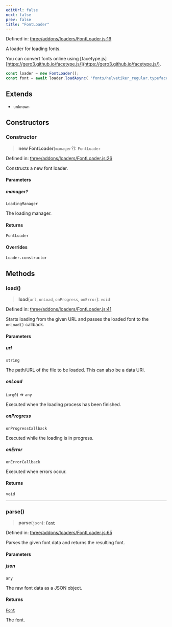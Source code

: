 ```yaml
---
editUrl: false
next: false
prev: false
title: "FontLoader"
---
```


Defined in: [three/addons/loaders/FontLoader.js:19](https://github.com/DefinitelyMaybe/three-i18n/blob/fa57b79433d1c349ffb23a78727299c8d4190136/three/addons/loaders/FontLoader.js#L19)

A loader for loading fonts.

You can convert fonts online using [facetype.js][https://gero3.github.io/facetype.js/](https://gero3.github.io/facetype.js/).

```js
const loader = new FontLoader();
const font = await loader.loadAsync( 'fonts/helvetiker_regular.typeface.json' );
```

## Extends

- `unknown`

## Constructors

### Constructor

> **new FontLoader**(`manager`?): `FontLoader`

Defined in: [three/addons/loaders/FontLoader.js:26](https://github.com/DefinitelyMaybe/three-i18n/blob/fa57b79433d1c349ffb23a78727299c8d4190136/three/addons/loaders/FontLoader.js#L26)

Constructs a new font loader.

#### Parameters

##### manager?

`LoadingManager`

The loading manager.

#### Returns

`FontLoader`

#### Overrides

`Loader.constructor`

## Methods

### load()

> **load**(`url`, `onLoad`, `onProgress`, `onError`): `void`

Defined in: [three/addons/loaders/FontLoader.js:41](https://github.com/DefinitelyMaybe/three-i18n/blob/fa57b79433d1c349ffb23a78727299c8d4190136/three/addons/loaders/FontLoader.js#L41)

Starts loading from the given URL and passes the loaded font
to the `onLoad()` callback.

#### Parameters

##### url

`string`

The path/URL of the file to be loaded. This can also be a data URI.

##### onLoad

(`arg0`) => `any`

Executed when the loading process has been finished.

##### onProgress

`onProgressCallback`

Executed while the loading is in progress.

##### onError

`onErrorCallback`

Executed when errors occur.

#### Returns

`void`

***

### parse()

> **parse**(`json`): [`Font`](/addons/classes/font/)

Defined in: [three/addons/loaders/FontLoader.js:65](https://github.com/DefinitelyMaybe/three-i18n/blob/fa57b79433d1c349ffb23a78727299c8d4190136/three/addons/loaders/FontLoader.js#L65)

Parses the given font data and returns the resulting font.

#### Parameters

##### json

`any`

The raw font data as a JSON object.

#### Returns

[`Font`](/addons/classes/font/)

The font.

